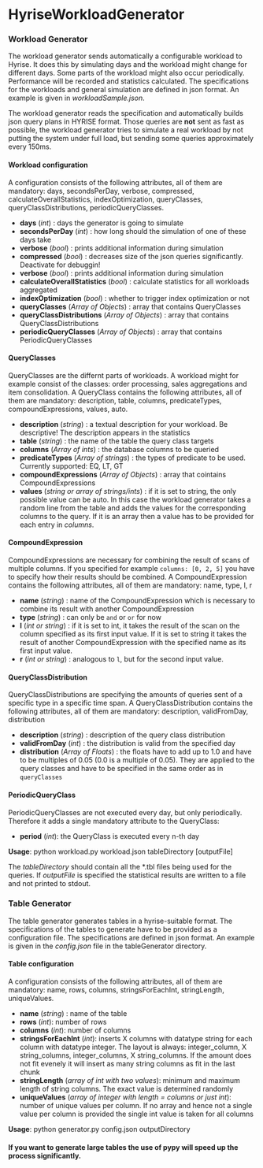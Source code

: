 # HyriseWorkloadGenerator

### Workload Generator
The workload generator sends automatically a configurable workload to Hyrise. It does this by simulating days and the workload might change for different days. Some parts of the workload might also occur periodically. Performance will be recorded and statistics calculated. The specifications for the workloads and general simulation are defined in json format. An example is given in *workloadSample.json*.

The workload generator reads the specification and automatically builds json query plans in HYRISE format. Those queries are **not** sent as fast as possible, the workload generator tries to simulate a real workload by not putting the system under full load, but sending some queries approximately every 150ms. 

#### Workload configuration

A configuration consists of the following attributes, all of them are mandatory: days, secondsPerDay, verbose, compressed, calculateOverallStatistics, indexOptimization, queryClasses, queryClassDistributions, periodicQueryClasses.

- **days** (*int*) : days the generator is going to simulate
- **secondsPerDay** (*int*) : how long should the simulation of one of these days take
- **verbose** (*bool*) : prints additional information during simulation
- **compressed** (*bool*) : decreases size of the json queries significantly. Deactivate for debuggin!
- **verbose** (*bool*) : prints additional information during simulation
- **calculateOverallStatistics** (*bool*) : calculate statistics for all workloads aggregated
- **indexOptimization** (*bool*) : whether to trigger index optimization or not
- **queryClasses** (*Array of Objects*) : array that contains QueryClasses
- **queryClassDistributions** (*Array of Objects*) : array that contains QueryClassDistributions
- **periodicQueryClasses** (*Array of Objects*) : array that contains PeriodicQueryClasses

#### QueryClasses

QueryClasses are the differnt parts of workloads. A workload might for example consist of the classes: order processing, sales aggregations and item consolidation. A QueryClass contains the following attributes, all of them are mandatory: description, table, columns, predicateTypes, compoundExpressions, values, auto.

- **description** (*string*) : a textual description for your workload. Be descriptive! The description appears in the statistics
- **table** (*string*) : the name of the table the query class targets
- **columns** (*Array of ints*) : the database columns to be queried
- **predicateTypes** (*Array of strings*) : the types of predicate to be used. Currently supported: EQ, LT, GT
- **compoundExpressions** (*Array of Objects*) : array that cointains CompoundExpressions
- **values** (*string or array of strings/ints*) : if it is set to string, the only possible value can be auto. In this case the workload generator takes a random line from the table and adds the values for the corresponding columns to the query. If it is an array then a value has to be provided for each entry in *columns*.

#### CompoundExpression

CompoundExpressions are necessary for combining the result of scans of multiple columns. If you specified for example `columns: [0, 2, 5]` you have to specify how their results should be combined. A CompoundExpression contains the following attributes, all of them are mandatory: name, type, l, r

- **name** (*string*) : name of the CompoundExpression which is necessary to combine its result with another CompoundExpression
- **type** (*string*) : can only be `and` or `or` for now
- **l** (*int or string*) : if it is set to int, it takes the result of the scan on the column specified as its first input value. If it is set to string it takes the result of another CompoundExpression with the specified name as its first input value.
- **r** (*int or string*) : analogous to `l`, but for the second input value.

#### QueryClassDistribution

QueryClassDistributions are specifying the amounts of queries sent of a specific type in a specific time span. A QueryClassDistribution contains the following attributes, all of them are mandatory: description, validFromDay, distribution

- **description** (*string*) : description of the query class distribution
- **validFromDay** (*int*) : the distribution is valid from the specified day
- **distribution** (*Array of Floats*) : the floats have to add up to 1.0 and have to be multiples of 0.05 (0.0 is a multiple of 0.05). They are applied to the query classes and have to be specified in the same order as in `queryClasses`

#### PeriodicQueryClass

PeriodicQueryClasses are not executed every day, but only periodically. Therefore it adds a single mandatory attribute to the QueryClass:

- **period** (*int*): the QueryClass is executed every n-th day

**Usage**:
python workload.py workload.json tableDirectory [outputFile]

The *tableDirectory* should contain all the *.tbl files being used for the queries.
If *outputFile* is specified the statistical results are written to a file and not printed to stdout.


### Table Generator
The table generator generates tables in a hyrise-suitable format. The specifications of the tables to generate have to be provided as a configuration file. The specifications are defined in json format. An example is given in the *config.json* file in the tableGenerator directory.

#### Table configuration

A configuration consists of the following attributes, all of them are mandatory: name, rows, columns, stringsForEachInt, stringLength, uniqueValues.

- **name** (*string*) : name of the table
- **rows** (*int*): number of rows
- **columns** (*int*): number of columns
- **stringsForEachInt** (*int*): inserts X columns with datatype string for each column with datatype integer. The layout is always: integer_column, X string_columns, integer_columns, X string_columns. If the amount does not fit evenely it will insert as many string columns as fit in the last chunk
- **stringLength** (*array of int with two values*): minimum and maximum length of string columns. The exact value is determined randomly
- **uniqueValues** (*array of integer with length = columns or just int*): number of unique values per column. If no array and hence not a single value per column is provided the single int value is taken for all columns

**Usage**:
python generator.py config.json outputDirectory

#### If you want to generate large tables the use of pypy will speed up the process significantly.